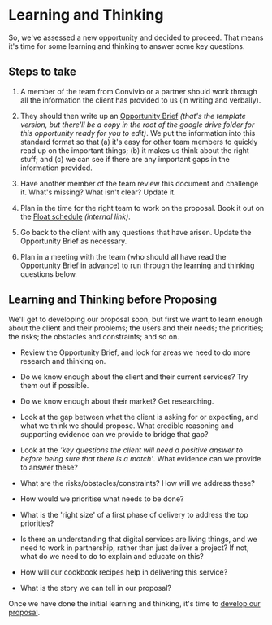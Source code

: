 # Learning and Thinking

So, we've assessed a new opportunity and decided to proceed. That means it's time for some learning and thinking to answer some key questions.

## Steps to take

1. A member of the team from Convivio or a partner should work through all the information the client has provided to us \(in writing and verbally\).

2. They should then write up an [Opportunity Brief](https://docs.google.com/document/d/1_10cfMeMU-NlqYnKUjdjs5lmgfe3qBCEFwosYkQID5s/edit#heading=h.ehi1utb0s9ar) _\(that's the template version, but there'll be a copy in the root of the google drive folder for this opportunity ready for you to edit\)_. We put the information into this standard format so that \(a\) it's easy for other team members to quickly read up on the important things; \(b\) it makes us think about the right stuff; and \(c\) we can see if there are any important gaps in the information provided.

3. Have another member of the team review this document and challenge it. What's missing? What isn't clear? Update it.

4. Plan in the time for the right team to work on the proposal. Book it out on the [Float schedule](https://convivio.float.com/) _\(internal link\)_.

5. Go back to the client with any questions that have arisen. Update the Opportunity Brief as necessary.

6. Plan in a meeting with the team \(who should all have read the Opportunity Brief in advance\) to run through the learning and thinking questions below.


## Learning and Thinking before Proposing

We'll get to developing our proposal soon, but first we want to learn enough about the client and their problems; the users and their needs; the priorities; the risks; the obstacles and constraints; and so on.

* Review the Opportunity Brief, and look for areas we need to do more research and thinking on.

* Do we know enough about the client and their current services? Try them out if possible.

* Do we know enough about their market? Get researching.

* Look at the gap between what the client is asking for or expecting, and what we think we should propose. What credible reasoning and supporting evidence can we provide to bridge that gap?

* Look at the _'key questions the client will need a positive answer to before being sure that there is a match'_. What evidence can we provide to answer these?

* What are the risks\/obstacles\/constraints? How will we address these?

* How would we prioritise what needs to be done?

* What is the 'right size' of a first phase of delivery to address the top priorities?

* Is there an understanding that digital services are living things, and we need to work in partnership, rather than just deliver a project? If not, what do we need to do to explain and educate on this?
* How will our cookbook recipes help in delivering this service?

* What is the story we can tell in our proposal?

Once we have done the initial learning and thinking, it's time to [develop our proposal](/new_client_recipe/proposing.md).

